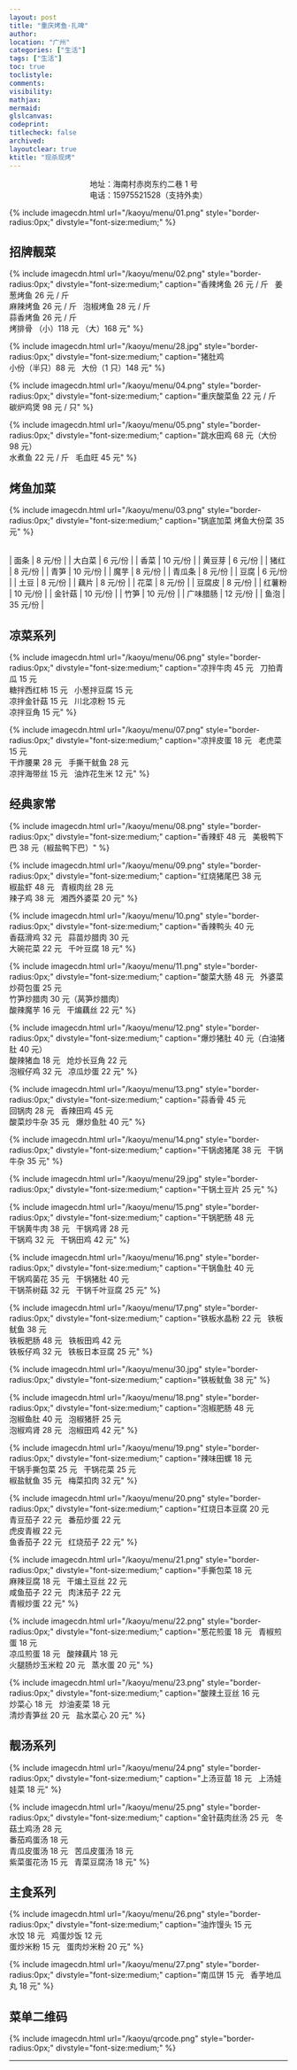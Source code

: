 ```yaml
---
layout: post
title: "重庆烤鱼·扎啤"
author:
location: "广州"
categories: ["生活"]
tags: ["生活"]
toc: true
toclistyle:
comments:
visibility:
mathjax:
mermaid:
glslcanvas:
codeprint:
titlecheck: false
archived:
layoutclear: true
ktitle: "现杀现烤"
---
```


<div style="width: fit-content; margin-left: auto; margin-right: auto;">
地址：海南村赤岗东约二巷 1 号 <br/>
电话：15975521528（支持外卖）
</div>

{% include imagecdn.html url="/kaoyu/menu/01.png" style="border-radius:0px;" divstyle="font-size:medium;" %}

<div style="display:none;">
快捷跳转：
<ul>
<li><font style="font-size:1.2em;"><a href="#%E6%8B%9B%E7%89%8C%E9%9D%93%E8%8F%9C">招牌靓菜</a></font></li>
<li><font style="font-size:1.2em;"><a href="#%E7%83%A4%E9%B1%BC%E5%8A%A0%E8%8F%9C">烤鱼加菜</a></font></li>
<li><font style="font-size:1.2em;"><a href="#%E5%87%89%E8%8F%9C%E7%B3%BB%E5%88%97">凉菜系列</a></font></li>
<li><font style="font-size:1.2em;"><a href="#%E7%BB%8F%E5%85%B8%E5%AE%B6%E5%B8%B8">经典家常</a></font></li>
<li><font style="font-size:1.2em;"><a href="#%E9%9D%93%E6%B1%A4%E7%B3%BB%E5%88%97">靓汤系列</a></font></li>
<li><font style="font-size:1.2em;"><a href="#%E4%B8%BB%E9%A3%9F%E7%B3%BB%E5%88%97">主食系列</a></font></li>
</ul>
</div>


## 招牌靓菜

{% include imagecdn.html url="/kaoyu/menu/02.png" style="border-radius:0px;" divstyle="font-size:medium;"
caption="香辣烤鱼 26 元 / 斤 &nbsp; 姜葱烤鱼 26 元 / 斤<br/>麻辣烤鱼 26 元 / 斤 &nbsp; 泡椒烤鱼 28 元 / 斤<br/>蒜香烤鱼 26 元 / 斤<br/>烤排骨 （小）118 元 （大）168 元" %}

{% include imagecdn.html url="/kaoyu/menu/28.jpg" style="border-radius:0px;" divstyle="font-size:medium;"
caption="猪肚鸡<br/>小份（半只）88 元 &nbsp; 大份（1 只）148 元" %}

{% include imagecdn.html url="/kaoyu/menu/04.png" style="border-radius:0px;" divstyle="font-size:medium;"
caption="重庆酸菜鱼 22 元 / 斤<br/>碳炉鸡煲 98 元 / 只" %}

{% include imagecdn.html url="/kaoyu/menu/05.png" style="border-radius:0px;" divstyle="font-size:medium;"
caption="跳水田鸡 68 元（大份 98 元）<br/>水煮鱼 22 元 / 斤 &nbsp; 毛血旺 45 元" %}


## 烤鱼加菜

{% include imagecdn.html url="/kaoyu/menu/03.png" style="border-radius:0px;" divstyle="font-size:medium;"
caption="锅底加菜 烤鱼大份菜 35 元" %}

<table class="tablestyle" ntablew="3:3:1:3:3"></table>

| 面条 | 8 元/份 | | 大白菜 | 6 元/份 |
| 香菜 | 10 元/份 | | 黄豆芽 | 6 元/份 |
| 猪红 | 8 元/份 | | 青笋 | 10 元/份 |
| 魔芋 | 8 元/份 | | 青瓜条 | 8 元/份 |
| 豆腐 | 6 元/份 | | 土豆 | 8 元/份 |
| 藕片 | 8 元/份 | | 花菜 | 8 元/份 |
| 豆腐皮 | 8 元/份 | | 红薯粉 | 10 元/份 |
| 金针菇 | 10 元/份 | | 竹笋 | 10 元/份 |
| 广味腊肠 | 12 元/份 | | 鱼泡 | 35 元/份 |


## 凉菜系列

{% include imagecdn.html url="/kaoyu/menu/06.png" style="border-radius:0px;" divstyle="font-size:medium;"
caption="凉拌牛肉 45 元 &nbsp; 刀拍青瓜 15 元<br/>糖拌西红柿 15 元 &nbsp; 小葱拌豆腐 15 元<br/>凉拌金针菇 15 元 &nbsp; 川北凉粉 15 元<br/>凉拌豆角 15 元" %}

{% include imagecdn.html url="/kaoyu/menu/07.png" style="border-radius:0px;" divstyle="font-size:medium;"
caption="凉拌皮蛋 18 元 &nbsp; 老虎菜 15 元<br/>干炸腰果 28 元 &nbsp; 手撕干鱿鱼 28 元<br/>凉拌海带丝 15 元 &nbsp; 油炸花生米 12 元" %}


## 经典家常

{% include imagecdn.html url="/kaoyu/menu/08.png" style="border-radius:0px;" divstyle="font-size:medium;"
caption="香辣虾 48 元 &nbsp; 美极鸭下巴 38 元（椒盐鸭下巴）" %}

{% include imagecdn.html url="/kaoyu/menu/09.png" style="border-radius:0px;" divstyle="font-size:medium;"
caption="红烧猪尾巴 38 元<br/>椒盐虾 48 元 &nbsp; 青椒肉丝 28 元<br/>辣子鸡 38 元 &nbsp; 湘西外婆菜 20 元" %}

{% include imagecdn.html url="/kaoyu/menu/10.png" style="border-radius:0px;" divstyle="font-size:medium;"
caption="香辣鸭头 40 元<br/>香菇滑鸡 32 元 &nbsp; 蒜苗炒腊肉 30 元<br/>大碗花菜 22 元 &nbsp; 千叶豆腐 18 元" %}

{% include imagecdn.html url="/kaoyu/menu/11.png" style="border-radius:0px;" divstyle="font-size:medium;"
caption="酸菜大肠 48 元 &nbsp; 外婆菜炒荷包蛋 25 元<br/>竹笋炒腊肉 30 元（莴笋炒腊肉）<br/>酸辣魔芋 16 元 &nbsp; 干煸藕丝 22 元" %}

{% include imagecdn.html url="/kaoyu/menu/12.png" style="border-radius:0px;" divstyle="font-size:medium;"
caption="爆炒猪肚 40 元（白油猪肚 40 元）<br/>酸辣猪血 18 元 &nbsp; 炝炒长豆角 22 元<br/>泡椒仔鸡 32 元 &nbsp; 凉瓜炒蛋 22 元" %}

{% include imagecdn.html url="/kaoyu/menu/13.png" style="border-radius:0px;" divstyle="font-size:medium;"
caption="蒜香骨 45 元<br/>回锅肉 28 元 &nbsp; 香辣田鸡 45 元<br/>酸菜炒牛杂 35 元 &nbsp; 爆炒鱼肚 40 元" %}

{% include imagecdn.html url="/kaoyu/menu/14.png" style="border-radius:0px;" divstyle="font-size:medium;"
caption="干锅卤猪尾 38 元 &nbsp; 干锅牛杂 35 元" %}

{% include imagecdn.html url="/kaoyu/menu/29.jpg" style="border-radius:0px;" divstyle="font-size:medium;"
caption="干锅土豆片 25 元" %}

{% include imagecdn.html url="/kaoyu/menu/15.png" style="border-radius:0px;" divstyle="font-size:medium;"
caption="干锅肥肠 48 元<br/>干锅黄牛肉 38 元 &nbsp; 干锅鸡肾 28 元<br/>干锅鸡 32 元 &nbsp; 干锅田鸡 42 元" %}

{% include imagecdn.html url="/kaoyu/menu/16.png" style="border-radius:0px;" divstyle="font-size:medium;"
caption="干锅鱼肚 40 元<br/>干锅鸡菌花 35 元 &nbsp; 干锅猪肚 40 元<br/>干锅茶树菇 32 元 &nbsp; 干锅千叶豆腐 25 元" %}

{% include imagecdn.html url="/kaoyu/menu/17.png" style="border-radius:0px;" divstyle="font-size:medium;"
caption="铁板水晶粉 22 元 &nbsp; 铁板鱿鱼 38 元<br/>铁板肥肠 48 元 &nbsp; 铁板田鸡 42 元<br/>铁板仔鸡 32 元 &nbsp; 铁板日本豆腐 25 元" %}

{% include imagecdn.html url="/kaoyu/menu/30.jpg" style="border-radius:0px;" divstyle="font-size:medium;"
caption="铁板鱿鱼 38 元" %}

{% include imagecdn.html url="/kaoyu/menu/18.png" style="border-radius:0px;" divstyle="font-size:medium;"
caption="泡椒肥肠 48 元<br/>泡椒鱼肚 40 元 &nbsp; 泡椒猪肝 25 元<br/>泡椒鸡肾 28 元 &nbsp; 泡椒田鸡 42 元" %}

{% include imagecdn.html url="/kaoyu/menu/19.png" style="border-radius:0px;" divstyle="font-size:medium;"
caption="辣味田螺 18 元<br/>干锅手撕包菜 25 元 &nbsp; 干锅花菜 25 元<br/>椒盐鱿鱼 35 元 &nbsp; 梅菜扣肉 32 元" %}

{% include imagecdn.html url="/kaoyu/menu/20.png" style="border-radius:0px;" divstyle="font-size:medium;"
caption="红烧日本豆腐 20 元<br/>青豆茄子 22 元 &nbsp; 番茄炒蛋 22 元<br/>虎皮青椒 22 元<br/>鱼香茄子 22 元 &nbsp; 红烧茄子 22 元" %}

{% include imagecdn.html url="/kaoyu/menu/21.png" style="border-radius:0px;" divstyle="font-size:medium;"
caption="手撕包菜 18 元<br/>麻辣豆腐 18 元 &nbsp; 干煸土豆丝 22 元<br/>咸鱼茄子 22 元 &nbsp; 肉沫茄子 22 元<br/>青椒炒蛋 22 元" %}

{% include imagecdn.html url="/kaoyu/menu/22.png" style="border-radius:0px;" divstyle="font-size:medium;"
caption="葱花煎蛋 18 元 &nbsp; 青椒煎蛋 18 元<br/>凉瓜煎蛋 18 元 &nbsp; 酸辣藕片 18 元<br/>火腿肠炒玉米粒 20 元 &nbsp; 蒸水蛋 20 元" %}

{% include imagecdn.html url="/kaoyu/menu/23.png" style="border-radius:0px;" divstyle="font-size:medium;"
caption="酸辣土豆丝 16 元<br/>炒菜心 18 元 &nbsp; 炒油麦菜 18 元<br/>清炒青笋丝 20 元 &nbsp; 盐水菜心 20 元" %}


## 靓汤系列

{% include imagecdn.html url="/kaoyu/menu/24.png" style="border-radius:0px;" divstyle="font-size:medium;"
caption="上汤豆苗 18 元 &nbsp; 上汤娃娃菜 18 元" %}

{% include imagecdn.html url="/kaoyu/menu/25.png" style="border-radius:0px;" divstyle="font-size:medium;"
caption="金针菇肉丝汤 25 元 &nbsp; 冬菇土鸡汤 28 元<br/>番茄鸡蛋汤 18 元<br/>青瓜皮蛋汤 18 元 &nbsp; 苦瓜皮蛋汤 18 元<br/>紫菜蛋花汤 15 元 &nbsp; 青菜豆腐汤 18 元" %}


## 主食系列

{% include imagecdn.html url="/kaoyu/menu/26.png" style="border-radius:0px;" divstyle="font-size:medium;"
caption="油炸馒头 15 元<br/>水饺 18 元 &nbsp; 鸡蛋炒饭 12 元<br/>蛋炒米粉 15 元 &nbsp; 蛋肉炒米粉 20 元" %}

{% include imagecdn.html url="/kaoyu/menu/27.png" style="border-radius:0px;" divstyle="font-size:medium;"
caption="南瓜饼 15 元 &nbsp; 香芋地瓜丸 18 元" %}


## 菜单二维码

{% include imagecdn.html url="/kaoyu/qrcode.png" style="border-radius:0px;" divstyle="font-size:medium;" %}



<hr class='reviewline'/>
<p class='reviewtip'><script type='text/javascript' src='{% include relref.html url="/assets/reviewjs/blogs/2022-05-04-kaoyu-menu.md.js" %}'></script></p>
